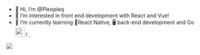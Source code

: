 - 👋 Hi, I’m @Pleopleq
- 👀 I’m interested in front end development with React and Vue!
- 🌱 I’m currently learning 📱React Native, 🖥️ back-end development and Go [<img src="https://camo.githubusercontent.com/6a9c96565ae2a7e835bebe036828f6d198b108c354bd5ad8bcc4a51743eb21be/68747470733a2f2f696d672e69636f6e73382e636f6d2f636f6c6f722f3235362f676f6c616e672e706e67" height="24"/>](image.png) !
 .

<img src="https://github-readme-stats.vercel.app/api/top-langs?username=Pleopleq&hide=css,html&layout=compact"/>

<!---
Pleopleq/Pleopleq is a ✨ special ✨ repository because its `README.md` (this file) appears on your GitHub profile.
You can click the Preview link to take a look at your changes.
--->
